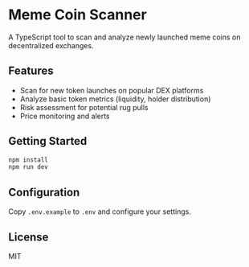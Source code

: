 # Meme Coin Scanner

A TypeScript tool to scan and analyze newly launched meme coins on decentralized exchanges.

## Features

- Scan for new token launches on popular DEX platforms
- Analyze basic token metrics (liquidity, holder distribution)
- Risk assessment for potential rug pulls
- Price monitoring and alerts

## Getting Started

```bash
npm install
npm run dev
```

## Configuration

Copy `.env.example` to `.env` and configure your settings.

## License

MIT